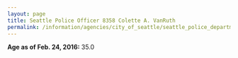 ```yaml
---
layout: page
title: Seattle Police Officer 8358 Colette A. VanRuth
permalink: /information/agencies/city_of_seattle/seattle_police_department/copbook/8358/
---
```


**Age as of Feb. 24, 2016:** 35.0
